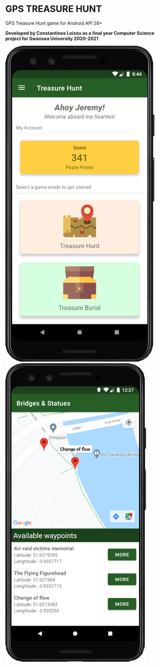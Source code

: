 # GPS TREASURE HUNT
GPS Treasure Hunt game for Android API 28+

**Developed by Constantinos Loizou as a final year Computer Science project for Swansea University 2020-2021**

![alt text](https://github.com/tefkros777/treasure-hunt/blob/master/Screenshots/dashboard.png?raw=true)
![alt text](https://github.com/tefkros777/treasure-hunt/blob/master/Screenshots/waypoint_list.png)
